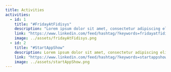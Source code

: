 ```yaml
---
title: Activities
activities:
  - id: 1
    title: "#FridayAtFidisys"
    description: "Lorem ipsum dolor sit amet, consectetur adipiscing elit. Et, venenatis sit urna, purus non egestas. Lorem ipsum dolor sit amet, consectetur adipiscing elit. Et, venenatis sit urna, purus non egestas."
    link: "https://www.linkedin.com/feed/hashtag/?keywords=fridayatfidisys"
    image: ../assets/fridayAtFidisys.png
  - id: 2
    title: "#StartAppShow"
    description: Lorem ipsum dolor sit amet, consectetur adipiscing elit. Et, venenatis sit urna, purus non egestas. Turpis condimentum convallis donec est ut nisi urna, nec.
    link: "https://www.linkedin.com/feed/hashtag/?keywords=startappshow"
    image: ../assets/startAppShow.png
---
```

